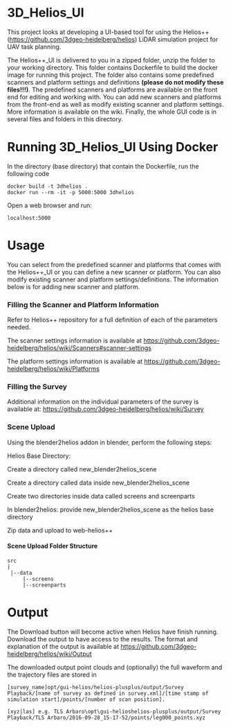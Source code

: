 # 3D_Helios_UI
This project looks at developing a UI-based tool for using the Helios++ (https://github.com/3dgeo-heidelberg/helios) LiDAR simulation project for UAV task planning.

The Helios++_UI is delivered to you in a zipped folder, unzip the folder to your working directory. This folder contains Dockerfile to build the docker image for running 
this project. The folder also contains some predefined scanners and platform settings and definitions **(please do not modify these files!!!)**. The predefined scanners and platforms are available on the front end for editing and working with. You can add new scanners and platforms from the front-end as well as modify existing scanner and platform settings. More information is available on the wiki.
Finally, the whole GUI code is in several files and folders in this directory.

# Running 3D_Helios_UI Using Docker

In the directory (base directory) that contain the Dockerfile, run the following code
 
```
docker build -t 3dhelios .
docker run --rm -it -p 5000:5000 3dhelios
```

Open a web browser and run: 
```
localhost:5000
```
# Usage
You can select from the predefined scanner and platforms that comes with the Helios++_UI or you can define a new scanner or platform. You can also modify existing scanner and platform settings/definitions. The information below is for adding new scanner and platform.

### Filling the Scanner and Platform Information
Refer to Helios++ repository for a full definition of each of the parameters needed. 

The scanner settings information is available at https://github.com/3dgeo-heidelberg/helios/wiki/Scanners#scanner-settings

The platform settings information is available at https://github.com/3dgeo-heidelberg/helios/wiki/Platforms

### Filling the Survey
Additional information on the individual parameters of the survey is available at: https://github.com/3dgeo-heidelberg/helios/wiki/Survey

### Scene Upload
Using the blender2helios addon in blender, perform the following steps:

Helios Base Directory:

Create a directory called new_blender2helios_scene

Create a directory called data inside new_blender2helios_scene

Create two directories inside data called screens and screenparts

In blender2helios: provide  new_blender2helios_scene as the helios base directory

Zip data and upload to web-helios++


#### Scene Upload Folder Structure

```
src
|
 |--data
     |--screens
     |--screenparts

```

# Output
The Download button will become active when Helios have finish running. Download the output to have access to the results. The format and explanation of the output is available at https://github.com/3dgeo-heidelberg/helios/wiki/Output

The downloaded output point clouds and (optionally) the full waveform and the trajectory files are stored in
```
[survey_name]opt/gui-helios/helios-plusplus/output/Survey Playback/[name of survey as defined in survey.xml]/[time stamp of simulation start]/points/[number of scan position].

[xyz|las] e.g. TLS Arbaro\opt\gui-helioshelios-plusplus/output/Survey Playback/TLS Arbaro/2016-09-28_15-17-52/points/leg000_points.xyz
```
